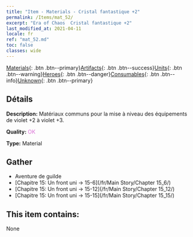 ```yaml
---
title: "Item - Materials - Cristal fantastique +2"
permalink: /Items/mat_52/
excerpt: "Era of Chaos  Cristal fantastique +2"
last_modified_at: 2021-04-11
locale: fr
ref: "mat_52.md"
toc: false
classes: wide
---
```

 [Materials](/fr/Items/){: .btn .btn--primary}[Artifacts](/fr/Items/Artifacts/){: .btn .btn--success}[Units](/fr/Items/Units/){: .btn .btn--warning}[Heroes](/fr/Items/Heroes/){: .btn .btn--danger}[Consumables](/fr/Items/Consumables/){: .btn .btn--info}[Unknown](/fr/Items/Unknown/){: .btn .btn--primary}

## Détails
 **Description:** Matériaux communs pour la mise à niveau des équipements de violet +2 à violet +3.

 **Quality:** <span style="color: #DA70D6">OK</span>

 **Type:** Material

## Gather

*    Aventure de guilde 
*    [Chapitre 15: Un front uni -> 15-6](/fr/Main Story/Chapter 15_6/) 
*    [Chapitre 15: Un front uni -> 15-12](/fr/Main Story/Chapter 15_12/) 
*    [Chapitre 15: Un front uni -> 15-15](/fr/Main Story/Chapter 15_15/) 

## This item contains:

  None

